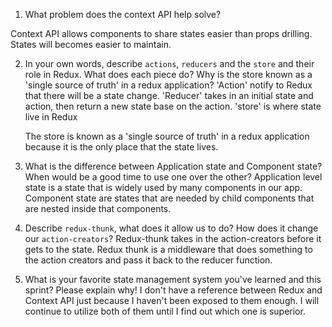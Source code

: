 1. What problem does the context API help solve?

  Context API allows components to share states easier than props drilling. States will becomes easier to maintain.

2. In your own words, describe `actions`, `reducers` and the `store` and their role in Redux. What does each piece do? Why is the store known as a 'single source of truth' in a redux application?
    'Action' notify to Redux that there will be a state change.
    'Reducer' takes in an initial state and action, then return a new state base on the action.
    'store' is where state live in Redux

    The store is known as a 'single source of truth' in a redux application because it is the only place that the state lives.

3. What is the difference between Application state and Component state? When would be a good time to use one over the other?
    Application level state is a state that is widely used by many components in our app. Component state are states that are needed by child components that are nested inside that components.




4. Describe `redux-thunk`, what does it allow us to do? How does it change our `action-creators`?
    Redux-thunk takes in the action-creators before it gets to the state. Redux thunk is a middleware that does something to the action creators and pass it back to the reducer function.


5. What is your favorite state management system you've learned and this sprint? Please explain why!
    I don't have a reference between Redux and Context API just because I haven't been exposed to them enough. I will continue to utilize both of them until I find out which one is superior.
